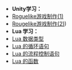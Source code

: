 * **Unity学习：**
* [Roguelike游戏制作(1)](tilemap1/Article)
* [Rougelike游戏制作(2)](tilemap2/Article))
* **Lua 学习：**
* [Lua 数据类型](lua/Article1)
* [Lua 的循环语句](lua/Article2)
* [Lua 的流程控制语句](lua/Article3)
* [Lua 的函数](lua/Article4)